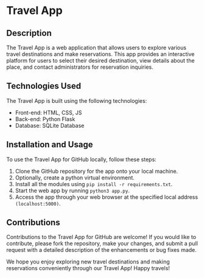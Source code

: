# Travel App

## Description
The Travel App is a web application that allows users to explore various travel destinations and make reservations. This app provides an interactive platform for users to select their desired destination, view details about the place, and contact administrators for reservation inquiries.

## Technologies Used
The Travel App is built using the following technologies:

- Front-end: HTML, CSS, JS
- Back-end: Python Flask
- Database: SQLite Database

## Installation and Usage
To use the Travel App for GitHub locally, follow these steps:
1. Clone the GitHub repository for the app onto your local machine.
2. Optionally, create a python virtual environment.
3. Install all the modules using `pip install -r requirements.txt`.
4. Start the web app by running `python3 app.py`.
5. Access the app through your web browser at the specified local address `(localhost:5000)`.

## Contributions
Contributions to the Travel App for GitHub are welcome! If you would like to contribute, please fork the repository, make your changes, and submit a pull request with a detailed description of the enhancements or bug fixes made.

We hope you enjoy exploring new travel destinations and making reservations conveniently through our Travel App! Happy travels!
